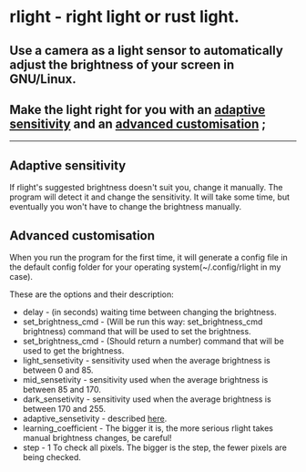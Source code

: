 # rlight - right light or rust light.
## Use a camera as a light sensor to automatically adjust the brightness of your screen in GNU/Linux.
## Make the light right for you with an [adaptive sensitivity]() and an [advanced customisation]() ;
-----------
## Adaptive sensitivity
If rlight's suggested brightness doesn't suit you, change it manually. 
The program will detect it and change the sensitivity. 
It will take some time, but eventually you won't have to change the brightness manually.
## Advanced customisation
When you run the program for the first time,
it will generate a config file in the default config folder
for your operating system(~/.config/rlight in my case).

These are the options and their description:
- delay - (in seconds) waiting time between changing the brightness.
- set_brightness_cmd - (Will be run this way: set_brightness_cmd brightness) command that will be used to set the brightness. 
- set_brightness_cmd - (Should return a number) command that will be used to get the brightness. 
- light_sensetivity - sensitivity used when the average brightness is between 0 and 85.
- mid_sensetivity - sensitivity used when the average brightness is between 85 and 170.
- dark_sensetivity - sensitivity used when the average brightness is between 170 and 255.
- adaptive_sensetivity - described [here]().
- learning_coefficient - The bigger it is, the more serious rlight takes manual brightness changes, be careful!
- step - 1 To check all pixels. The bigger is the step, the fewer pixels are being checked.
